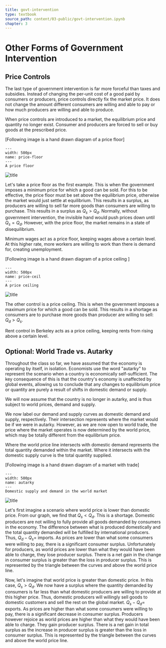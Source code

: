 ```yaml
---
title: govt-intervention
type: textbook
source_path: content/03-public/govt-intervention.ipynb
chapter: 3
---
```


# Other Forms of Government Intervention

## Price Controls

The last type of government intervention is far more forceful than taxes and subsidies. Instead of changing the per-unit cost of a good paid by consumers or producers, price controls directly fix the market price. It does not change the amount different consumers are willing and able to pay or how much producers are willing and able to produce. 

When price controls are introduced to a market, the equilibrium price and quantity no longer exist. Consumer and producers are forced to sell or buy goods at the prescribed price.

[Following image is a hand drawn diagram of a price floor]

```{figure} fig6-price-floor.png
---
width: 500px
name: price-floor
---
A price floor
```

![title](fig6-price-floor.png)

Let's take a price floor as the first example. This is when the government imposes a minimum price for which a good can be sold. For this to be effective, the price floor must be set above the equilibrium price, otherwise the market would just settle at equilibrium. This results in a surplus, as producers are willing to sell far more goods than consumers are willing to purchase. This results in a surplus as $Q_s > Q_d$. Normally, without government intervention, the invisible hand would push prices down until $Q_s = Q_d$. However, with the price floor, the market remains in a state of disequilibrium.

Minimum wages act as a price floor, keeping wages above a certain level. At this higher rate, more workers are willing to work than there is demand for, creating unemployment.

[Following image is a hand drawn diagram of a price ceiling ]

```{figure} fig7-price-ceil.png
---
width: 500px
name: price-ceil
---
A price ceiling
```

![title](fig7-price-ceil.png)

The other control is a price ceiling. This is when the government imposes a maximum price for which a good can be sold. This results in a shortage as consumers are to purchase more goods than producer are willing to sell: $Q_d > Q_s$.

Rent control in Berkeley acts as a price ceiling, keeping rents from rising above a certain level.

## Optional: World Trade vs. Autarky

Throughout the class so far, we have assumed that the economy is operating by itself, in isolation. Economists use the word "autarky" to represent the scenario when a country is economically self-sufficient. The key consequence of this is that the country's economy is unaffected by global events, allowing us to conclude that any changes to equilibrium price or quantity are purely a result of shifts in domestic demand or supply.

We will now assume that the country is no longer in autarky, and is thus subject to world prices, demand and supply.

We now label our demand and supply curves as domestic demand and supply, respectively. Their intersection represents where the market would be if we were in autarky. However, as we are now open to world trade, the price where the market operates is now determined by the world price, which may be totally different from the equilibrium price. 

Where the world price line intersects with domestic demand represents the total quantity demanded within the market. Where it intersects with the domestic supply curve is the total quantity supplied.

[Following image is a hand drawn diagram of a market with trade]

```{figure} fig8-autarky.png
---
width: 500px
name: autarky
---
Domestic supply and demand in the world market
```

![title](fig8-autarky.png)

Let's first imagine a scenario where world price is lower than domestic price. From our graph, we find that $Q_s < Q_d$. This is a shortage. Domestic producers are not willing to fully provide all goods demanded by consumers in the economy. The difference between what is produced domestically and the total quantity demanded will be fulfilled by international producers. Thus, $Q_d - Q_s =$ imports. As prices are lower than what some consumers were willing to pay, there is a significant consumer surplus. Unfortunately for producers, as world prices are lower than what they would have been able to charge, they lose producer surplus. There is a net gain in the change in consumer surplus is greater than the loss in producer surplus. This is represented by the triangle between the curves and above the world price line.

Now, let's imagine that world price is greater than domestic price. In this case, $Q_s > Q_d$. We now have a surplus where the quantity demanded by consumers is far less than what domestic producers are willing to provide at this higher price. Thus, domestic producers will willingly sell goods to domestic customers and sell the rest on the global market. $Q_s - Q_d =$ exports. As prices are higher than what some consumers were willing to pay, there is a significant decrease in consumer surplus. Producers however rejoice as world prices are higher than what they would have been able to charge. They gain producer surplus. There is a net gain in total surplus as the increase in producer surplus is greater than the loss in consumer surplus. This is represented by the triangle between the curves and above the world price line.

